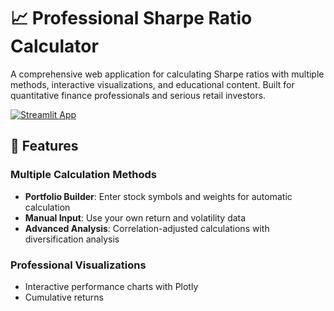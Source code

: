 # 📈 Professional Sharpe Ratio Calculator

A comprehensive web application for calculating Sharpe ratios with multiple methods, interactive visualizations, and educational content. Built for quantitative finance professionals and serious retail investors.

[![Streamlit App](https://static.streamlit.io/badges/streamlit_badge_black_white.svg)](https://your-app-url.streamlit.app)

## 🌟 Features

### **Multiple Calculation Methods**
- **Portfolio Builder**: Enter stock symbols and weights for automatic calculation
- **Manual Input**: Use your own return and volatility data
- **Advanced Analysis**: Correlation-adjusted calculations with diversification analysis

### **Professional Visualizations**
- Interactive performance charts with Plotly
- Cumulative returns
